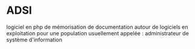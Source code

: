 # ADSI
logiciel en php de mémorisation de documentation autour de logiciels en exploitation
pour une population usuellement appelée : administrateur de système d'information
